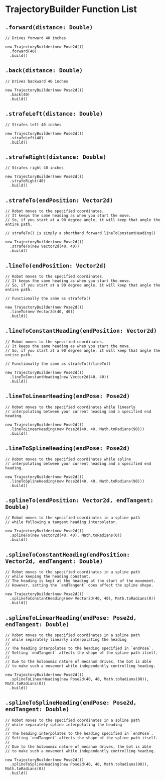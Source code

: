 # TrajectoryBuilder Function List

## `.forward(distance: Double)`

<div class="flex items-center justify-center flex-col">
    <VideoDisplay src="./assets/trajectorybuilder-functions/forward.mp4" width="400px" :controls="false"/>
</div>

```java{4}
// Drives forward 40 inches

new TrajectoryBuilder(new Pose2d())
  .forward(40)
  .build()
```

<div class="h-5"></div>

## `.back(distance: Double)`

<div class="flex items-center justify-center flex-col">
    <VideoDisplay src="./assets/trajectorybuilder-functions/back.mp4" width="400px" :controls="false"/>
</div>

```java{4}
// Drives backward 40 inches

new TrajectoryBuilder(new Pose2d())
  .back(40)
  .build()
```

<div class="h-5"></div>

## `.strafeLeft(distance: Double)`

<div class="flex items-center justify-center flex-col">
    <VideoDisplay src="./assets/trajectorybuilder-functions/strafe-left.mp4" width="400px" :controls="false"/>
</div>

```java{4}
// Strafes left 40 inches

new TrajectoryBuilder(new Pose2d())
  .strafeLeft(40)
  .build()
```

<div class="h-5"></div>

## `.strafeRight(distance: Double)`

<div class="flex items-center justify-center flex-col">
    <VideoDisplay src="./assets/trajectorybuilder-functions/strafe-right.mp4" width="400px" :controls="false"/>
</div>

```java{4}
// Strafes right 40 inches

new TrajectoryBuilder(new Pose2d())
  .strafeRight(40)
  .build()
```

<div class="h-5"></div>

## `.strafeTo(endPosition: Vector2d)`

<div class="flex items-center justify-center flex-col">
    <VideoDisplay src="./assets/trajectorybuilder-functions/line-to.mp4" width="400px" :controls="false"/>
</div>

```java{8}
// Robot moves to the specified coordinates.
// It keeps the same heading as when you start the move.
// So, if you start at a 90 degree angle, it will keep that angle the entire path.

// strafeTo() is simply a shorthand forward lineToConstantHeading()

new TrajectoryBuilder(new Pose2d())
  .strafeTo(new Vector2d(40, 40))
  .build()
```

## `.lineTo(endPosition: Vector2d)`

<div class="flex items-center justify-center flex-col">
    <VideoDisplay src="./assets/trajectorybuilder-functions/line-to.mp4" width="400px" :controls="false"/>
</div>

```java{8}
// Robot moves to the specified coordinates.
// It keeps the same heading as when you start the move.
// So, if you start at a 90 degree angle, it will keep that angle the entire path.

// Functionally the same as strafeTo()

new TrajectoryBuilder(new Pose2d())
  .lineTo(new Vector2d(40, 40))
  .build()
```

<div class="h-5"></div>

## `.lineToConstantHeading(endPosition: Vector2d)`

<div class="flex items-center justify-center flex-col">
    <VideoDisplay src="./assets/trajectorybuilder-functions/line-to.mp4" width="400px" :controls="false"/>
</div>

```java{8}
// Robot moves to the specified coordinates.
// It keeps the same heading as when you start the move.
// So, if you start at a 90 degree angle, it will keep that angle the entire path.

// Functionally the same as strafeTo()/lineTo()

new TrajectoryBuilder(new Pose2d())
  .lineToConstantHeading(new Vector2d(40, 40))
  .build()
```

<div class="h-5"></div>

## `.lineToLinearHeading(endPose: Pose2d)`

<div class="flex items-center justify-center flex-col">
    <VideoDisplay src="./assets/trajectorybuilder-functions/line-to-linear-heading.mp4" width="400px" :controls="false"/>
</div>

```java{5}
// Robot moves to the specified coordinates while linearly
// interpolating between your current heading and a specified end heading.

new TrajectoryBuilder(new Pose2d())
  .lineToLinearHeading(new Pose2d(40, 40, Math.toRadians(90)))
  .build()
```

<div class="h-5"></div>

## `.lineToSplineHeading(endPose: Pose2d)`

<div class="flex items-center justify-center flex-col">
    <VideoDisplay src="./assets/trajectorybuilder-functions/line-to-spline-heading.mp4" width="400px" :controls="false"/>
</div>

```java{5}
// Robot moves to the specified coordinates while spline
// interpolating between your current heading and a specified end heading.

new TrajectoryBuilder(new Pose2d())
  .lineToSplineHeading(new Pose2d(40, 40, Math.toRadians(90)))
  .build()
```

<div class="h-5"></div>

## `.splineTo(endPosition: Vector2d, endTangent: Double)`

<div class="flex items-center justify-center flex-col">
    <VideoDisplay src="./assets/trajectorybuilder-functions/spline-to.mp4" width="400px" :controls="false"/>
</div>

```java{5}
// Robot moves to the specified coordinates in a spline path
// while following a tangent heading interpolator.

new TrajectoryBuilder(new Pose2d())
  .splineTo(new Vector2d(40, 40), Math.toRadians(0))
  .build()
```

<div class="h-5"></div>

## `.splineToConstantHeading(endPosition: Vector2d, endTangent: Double)`

<div class="flex items-center justify-center flex-col">
    <VideoDisplay src="./assets/trajectorybuilder-functions/spline-to-constant-heading.mp4" width="400px" :controls="false"/>
</div>

```java{7}
// Robot moves to the specified coordinates in a spline path
// while keeping the heading constant.
// The heading is kept at the heading at the start of the movement.
// However, setting the `endTangent` does affect the spline shape.

new TrajectoryBuilder(new Pose2d())
  .splineToConstantHeading(new Vector2d(40, 40), Math.toRadians(0))
  .build()
```

<div class="h-5"></div>

## `.splineToLinearHeading(endPose: Pose2d, endTangent: Double)`

<div class="flex items-center justify-center flex-col">
    <VideoDisplay src="./assets/trajectorybuilder-functions/spline-to-linear-heading.mp4" width="400px" :controls="false"/>
</div>

```java{11}
// Robot moves to the specified coordinates in a spline path
// while separately linearly interpolating the heading
//
// The heading interpolates to the heading specified in `endPose`.
// Setting `endTangent` affects the shape of the spline path itself.
//
// Due to the holonomic nature of mecanum drives, the bot is able
// to make such a movement while independently controlling heading.

new TrajectoryBuilder(new Pose2d())
  .splineToLinearHeading(new Pose2d(40, 40, Math.toRadians(90)), Math.toRadians(0))
  .build()
```

<div class="h-5"></div>

## `.splineToSplineHeading(endPose: Pose2d, endTangent: Double)`

<div class="flex items-center justify-center flex-col">
    <VideoDisplay src="./assets/trajectorybuilder-functions/spline-to-spline-heading.mp4" width="400px" :controls="false"/>
</div>

```java{11}
// Robot moves to the specified coordinates in a spline path
// while separately spline interpolating the heading
//
// The heading interpolates to the heading specified in `endPose`.
// Setting `endTangent` affects the shape of the spline path itself.
//
// Due to the holonomic nature of mecanum drives, the bot is able
// to make such a movement while independently controlling heading.

new TrajectoryBuilder(new Pose2d())
  .splineToSplineHeading(new Pose2d(40, 40, Math.toRadians(90)), Math.toRadians(0))
  .build()
```

<div class="h-5"></div>

